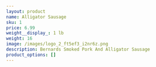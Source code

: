 ```yaml
---
layout: product
name: Alligator Sausage
sku: 1
price: 6.99
weight__display_: 1 lb
weight: 16
image: /images/logo_2_ft5ef3_i2nr6z.png
description: B﻿ernards Smoked Pork And Alligator Sausage
product_options: []
---
```


